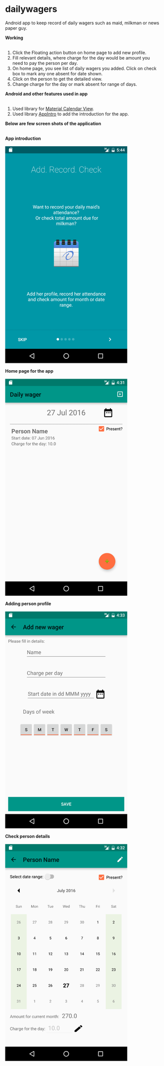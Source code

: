 # dailywagers
Android app to keep record of daily wagers such as maid, milkman or news paper guy.

<b> Working </b><br><br>
1. Click the Floating action button on home page to add new profile. <br>
2. Fill relevant details, where charge for the day would be amount you need to pay the person per day.<br>
3. On home page, you see list of daily wagers you added. Click on check box to mark any one absent for date shown.<br>
4. Click on the person to get the detailed view.<br>
5. Change charge for the day or mark absent for range of days.<br>


<b> Android and other features used in app </b><br><br>
1. Used library for [Material Calendar View](https://github.com/prolificinteractive/material-calendarview).<br>
2. Used library [AppIntro](https://github.com/PaoloRotolo/AppIntro) to add the introduction for the app.<br>


<b> Below are few screen shots of the application </b><br><br>

<b> App introduction </b><br>
<br>
<img height="700" src="https://raw.githubusercontent.com/rishirajrandive/dailywagers/master/images/appintro.gif" alt="Intro screen capture"/>
</br>

<b> Home page for the app </b><br>
<br>
<img height="700" src="https://raw.githubusercontent.com/rishirajrandive/dailywagers/master/images/home_page.png"/>
</br>

<b> Adding person profile </b><br>
<br>
<img height="700" src="https://raw.githubusercontent.com/rishirajrandive/dailywagers/master/images/user_profile.png"/>
</br>

<b> Check person details </b><br>
<br>
<img height="700" src="https://raw.githubusercontent.com/rishirajrandive/dailywagers/master/images/user_check.png"/>
</br>
<br>

